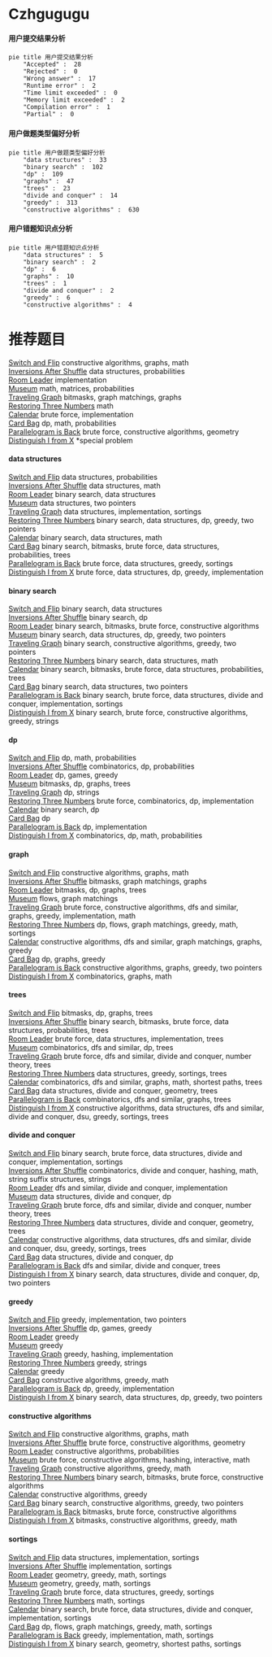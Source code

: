 # Czhgugugu
<!-- tabs:start -->
#### **用户提交结果分析**

```mermaid
pie title 用户提交结果分析
    "Accepted" :  28
    "Rejected" :  0
    "Wrong answer" :  17
    "Runtime error" :  2
    "Time limit exceeded" :  0
    "Memory limit exceeded" :  2
    "Compilation error" :  1
    "Partial" :  0
```
#### **用户做题类型偏好分析**

```mermaid
pie title 用户做题类型偏好分析
    "data structures" :  33
    "binary search" :  102
    "dp" :  109
    "graphs" :  47
    "trees" :  23
    "divide and conquer" :  14
    "greedy" :  313
    "constructive algorithms" :  630
```
#### **用户错题知识点分析**

```mermaid
pie title 用户错题知识点分析
    "data structures" :  5
    "binary search" :  2
    "dp" :  6
    "graphs" :  10
    "trees" :  1
    "divide and conquer" :  2
    "greedy" :  6
    "constructive algorithms" :  4
```
<!-- tabs:end -->
# 推荐题目
[Switch and Flip](http://codeforces.com/problemset/problem/1491/G)		constructive algorithms,
                        graphs,
                        math		  
[Inversions After Shuffle](http://codeforces.com/problemset/problem/749/E)		data structures,
                        probabilities		  
[Room Leader](http://codeforces.com/problemset/problem/74/A)		implementation		  
[Museum](http://codeforces.com/problemset/problem/113/D)		math,
                        matrices,
                        probabilities		  
[Traveling Graph](http://codeforces.com/problemset/problem/21/D)		bitmasks,
                        graph matchings,
                        graphs		  
[Restoring Three Numbers](http://codeforces.com/problemset/problem/1154/A)		math		  
[Calendar](http://codeforces.com/problemset/problem/304/B)		brute force,
                        implementation		  
[Card Bag](http://codeforces.com/problemset/problem/1156/F)		dp,
                        math,
                        probabilities		  
[Parallelogram is Back](http://codeforces.com/problemset/problem/749/B)		brute force,
                        constructive algorithms,
                        geometry		  
[Distinguish I from X](http://codeforces.com/problemset/problem/1356/A1)		*special problem		  
<!-- tabs:start -->
#### **data structures**
[Switch and Flip](http://codeforces.com/problemset/problem/749/E)		data structures,
                        probabilities		  
[Inversions After Shuffle](http://codeforces.com/problemset/problem/601/B)		data structures,
                        math		  
[Room Leader](http://codeforces.com/problemset/problem/749/D)		binary search,
                        data structures		  
[Museum](http://codeforces.com/problemset/problem/220/E)		data structures,
                        two pointers		  
[Traveling Graph](http://codeforces.com/problemset/problem/1154/E)		data structures,
                        implementation,
                        sortings		  
[Restoring Three Numbers](http://codeforces.com/problemset/problem/1492/C)		binary search,
                        data structures,
                        dp,
                        greedy,
                        two pointers		  
[Calendar](http://codeforces.com/problemset/problem/1490/G)		binary search,
                        data structures,
                        math		  
[Card Bag](http://codeforces.com/problemset/problem/1479/D)		binary search,
                        bitmasks,
                        brute force,
                        data structures,
                        probabilities,
                        trees		  
[Parallelogram is Back](http://codeforces.com/problemset/problem/1497/A)		brute force,
                        data structures,
                        greedy,
                        sortings		  
[Distinguish I from X](http://codeforces.com/problemset/problem/1491/C)		brute force,
                        data structures,
                        dp,
                        greedy,
                        implementation		  
#### **binary search**
[Switch and Flip](http://codeforces.com/problemset/problem/749/D)		binary search,
                        data structures		  
[Inversions After Shuffle](http://codeforces.com/problemset/problem/1225/E)		binary search,
                        dp		  
[Room Leader](http://codeforces.com/problemset/problem/1360/H)		binary search,
                        bitmasks,
                        brute force,
                        constructive algorithms		  
[Museum](http://codeforces.com/problemset/problem/1492/C)		binary search,
                        data structures,
                        dp,
                        greedy,
                        two pointers		  
[Traveling Graph](http://codeforces.com/problemset/problem/1463/D)		binary search,
                        constructive algorithms,
                        greedy,
                        two pointers		  
[Restoring Three Numbers](http://codeforces.com/problemset/problem/1490/G)		binary search,
                        data structures,
                        math		  
[Calendar](http://codeforces.com/problemset/problem/1479/D)		binary search,
                        bitmasks,
                        brute force,
                        data structures,
                        probabilities,
                        trees		  
[Card Bag](http://codeforces.com/problemset/problem/1436/E)		binary search,
                        data structures,
                        two pointers		  
[Parallelogram is Back](http://codeforces.com/problemset/problem/1461/D)		binary search,
                        brute force,
                        data structures,
                        divide and conquer,
                        implementation,
                        sortings		  
[Distinguish I from X](http://codeforces.com/problemset/problem/1493/C)		binary search,
                        brute force,
                        constructive algorithms,
                        greedy,
                        strings		  
#### **dp**
[Switch and Flip](http://codeforces.com/problemset/problem/1156/F)		dp,
                        math,
                        probabilities		  
[Inversions After Shuffle](http://codeforces.com/problemset/problem/1295/F)		combinatorics,
                        dp,
                        probabilities		  
[Room Leader](http://codeforces.com/problemset/problem/74/B)		dp,
                        games,
                        greedy		  
[Museum](http://codeforces.com/problemset/problem/1383/C)		bitmasks,
                        dp,
                        graphs,
                        trees		  
[Traveling Graph](http://codeforces.com/problemset/problem/1110/H)		dp,
                        strings		  
[Restoring Three Numbers](http://codeforces.com/problemset/problem/1181/C)		brute force,
                        combinatorics,
                        dp,
                        implementation		  
[Calendar](http://codeforces.com/problemset/problem/1225/E)		binary search,
                        dp		  
[Card Bag](http://codeforces.com/problemset/problem/590/D)		dp		  
[Parallelogram is Back](http://codeforces.com/problemset/problem/1109/A)		dp,
                        implementation		  
[Distinguish I from X](http://codeforces.com/problemset/problem/518/D)		combinatorics,
                        dp,
                        math,
                        probabilities		  
#### **graph**
[Switch and Flip](http://codeforces.com/problemset/problem/1491/G)		constructive algorithms,
                        graphs,
                        math		  
[Inversions After Shuffle](http://codeforces.com/problemset/problem/21/D)		bitmasks,
                        graph matchings,
                        graphs		  
[Room Leader](http://codeforces.com/problemset/problem/1383/C)		bitmasks,
                        dp,
                        graphs,
                        trees		  
[Museum](http://codeforces.com/problemset/problem/491/C)		flows,
                        graph matchings		  
[Traveling Graph](http://codeforces.com/problemset/problem/1487/C)		brute force,
                        constructive algorithms,
                        dfs and similar,
                        graphs,
                        greedy,
                        implementation,
                        math		  
[Restoring Three Numbers](http://codeforces.com/problemset/problem/1437/C)		dp,
                        flows,
                        graph matchings,
                        greedy,
                        math,
                        sortings		  
[Calendar](http://codeforces.com/problemset/problem/1470/D)		constructive algorithms,
                        dfs and similar,
                        graph matchings,
                        graphs,
                        greedy		  
[Card Bag](http://codeforces.com/problemset/problem/1476/C)		dp,
                        graphs,
                        greedy		  
[Parallelogram is Back](http://codeforces.com/problemset/problem/1304/D)		constructive algorithms,
                        graphs,
                        greedy,
                        two pointers		  
[Distinguish I from X](http://codeforces.com/problemset/problem/1475/C)		combinatorics,
                        graphs,
                        math		  
#### **trees**
[Switch and Flip](http://codeforces.com/problemset/problem/1383/C)		bitmasks,
                        dp,
                        graphs,
                        trees		  
[Inversions After Shuffle](http://codeforces.com/problemset/problem/1479/D)		binary search,
                        bitmasks,
                        brute force,
                        data structures,
                        probabilities,
                        trees		  
[Room Leader](http://codeforces.com/problemset/problem/1511/C)		brute force,
                        data structures,
                        implementation,
                        trees		  
[Museum](http://codeforces.com/problemset/problem/1499/F)		combinatorics,
                        dfs and similar,
                        dp,
                        trees		  
[Traveling Graph](http://codeforces.com/problemset/problem/1491/E)		brute force,
                        dfs and similar,
                        divide and conquer,
                        number theory,
                        trees		  
[Restoring Three Numbers](http://codeforces.com/problemset/problem/1466/D)		data structures,
                        greedy,
                        sortings,
                        trees		  
[Calendar](http://codeforces.com/problemset/problem/1495/D)		combinatorics,
                        dfs and similar,
                        graphs,
                        math,
                        shortest paths,
                        trees		  
[Card Bag](http://codeforces.com/problemset/problem/1303/G)		data structures,
                        divide and conquer,
                        geometry,
                        trees		  
[Parallelogram is Back](http://codeforces.com/problemset/problem/1454/E)		combinatorics,
                        dfs and similar,
                        graphs,
                        trees		  
[Distinguish I from X](http://codeforces.com/problemset/problem/1494/D)		constructive algorithms,
                        data structures,
                        dfs and similar,
                        divide and conquer,
                        dsu,
                        greedy,
                        sortings,
                        trees		  
#### **divide and conquer**
[Switch and Flip](http://codeforces.com/problemset/problem/1461/D)		binary search,
                        brute force,
                        data structures,
                        divide and conquer,
                        implementation,
                        sortings		  
[Inversions After Shuffle](http://codeforces.com/problemset/problem/1466/G)		combinatorics,
                        divide and conquer,
                        hashing,
                        math,
                        string suffix structures,
                        strings		  
[Room Leader](http://codeforces.com/problemset/problem/1490/D)		dfs and similar,
                        divide and conquer,
                        implementation		  
[Museum](https://codeforces.com/contest/1483/problem/C)		data structures,
                        divide and conquer,
                        dp		  
[Traveling Graph](http://codeforces.com/problemset/problem/1491/E)		brute force,
                        dfs and similar,
                        divide and conquer,
                        number theory,
                        trees		  
[Restoring Three Numbers](http://codeforces.com/problemset/problem/1303/G)		data structures,
                        divide and conquer,
                        geometry,
                        trees		  
[Calendar](http://codeforces.com/problemset/problem/1494/D)		constructive algorithms,
                        data structures,
                        dfs and similar,
                        divide and conquer,
                        dsu,
                        greedy,
                        sortings,
                        trees		  
[Card Bag](http://codeforces.com/problemset/problem/1482/E)		data structures,
                        divide and conquer,
                        dp		  
[Parallelogram is Back](http://codeforces.com/problemset/problem/566/C)		dfs and similar,
                        divide and conquer,
                        trees		  
[Distinguish I from X](http://codeforces.com/problemset/problem/1428/F)		binary search,
                        data structures,
                        divide and conquer,
                        dp,
                        two pointers		  
#### **greedy**
[Switch and Flip](http://codeforces.com/problemset/problem/749/C)		greedy,
                        implementation,
                        two pointers		  
[Inversions After Shuffle](http://codeforces.com/problemset/problem/74/B)		dp,
                        games,
                        greedy		  
[Room Leader](http://codeforces.com/problemset/problem/1157/C1)		greedy		  
[Museum](http://codeforces.com/problemset/problem/588/A)		greedy		  
[Traveling Graph](http://codeforces.com/problemset/problem/486/B)		greedy,
                        hashing,
                        implementation		  
[Restoring Three Numbers](http://codeforces.com/problemset/problem/254/C)		greedy,
                        strings		  
[Calendar](http://codeforces.com/problemset/problem/1037/B)		greedy		  
[Card Bag](http://codeforces.com/problemset/problem/1401/B)		constructive algorithms,
                        greedy,
                        math		  
[Parallelogram is Back](http://codeforces.com/problemset/problem/489/C)		dp,
                        greedy,
                        implementation		  
[Distinguish I from X](http://codeforces.com/problemset/problem/1492/C)		binary search,
                        data structures,
                        dp,
                        greedy,
                        two pointers		  
#### **constructive algorithms**
[Switch and Flip](http://codeforces.com/problemset/problem/1491/G)		constructive algorithms,
                        graphs,
                        math		  
[Inversions After Shuffle](http://codeforces.com/problemset/problem/749/B)		brute force,
                        constructive algorithms,
                        geometry		  
[Room Leader](https://codeforces.com/contest/1347/problem/E)		constructive algorithms,
                        probabilities		  
[Museum](http://codeforces.com/problemset/problem/1286/C2)		brute force,
                        constructive algorithms,
                        hashing,
                        interactive,
                        math		  
[Traveling Graph](http://codeforces.com/problemset/problem/1401/B)		constructive algorithms,
                        greedy,
                        math		  
[Restoring Three Numbers](http://codeforces.com/problemset/problem/1360/H)		binary search,
                        bitmasks,
                        brute force,
                        constructive algorithms		  
[Calendar](http://codeforces.com/problemset/problem/1493/A)		constructive algorithms,
                        greedy		  
[Card Bag](http://codeforces.com/problemset/problem/1463/D)		binary search,
                        constructive algorithms,
                        greedy,
                        two pointers		  
[Parallelogram is Back](https://codeforces.com/contest/1456/problem/B)		bitmasks,
                        brute force,
                        constructive algorithms		  
[Distinguish I from X](http://codeforces.com/problemset/problem/1492/D)		bitmasks,
                        constructive algorithms,
                        greedy,
                        math		  
#### **sortings**
[Switch and Flip](http://codeforces.com/problemset/problem/1154/E)		data structures,
                        implementation,
                        sortings		  
[Inversions After Shuffle](http://codeforces.com/problemset/problem/1294/B)		implementation,
                        sortings		  
[Room Leader](https://codeforces.com/contest/1496/problem/C)		geometry,
                        greedy,
                        math,
                        sortings		  
[Museum](http://codeforces.com/problemset/problem/1495/A)		geometry,
                        greedy,
                        math,
                        sortings		  
[Traveling Graph](http://codeforces.com/problemset/problem/1497/A)		brute force,
                        data structures,
                        greedy,
                        sortings		  
[Restoring Three Numbers](http://codeforces.com/problemset/problem/1427/A)		math,
                        sortings		  
[Calendar](http://codeforces.com/problemset/problem/1461/D)		binary search,
                        brute force,
                        data structures,
                        divide and conquer,
                        implementation,
                        sortings		  
[Card Bag](http://codeforces.com/problemset/problem/1437/C)		dp,
                        flows,
                        graph matchings,
                        greedy,
                        math,
                        sortings		  
[Parallelogram is Back](http://codeforces.com/problemset/problem/1473/A)		greedy,
                        implementation,
                        math,
                        sortings		  
[Distinguish I from X](http://codeforces.com/problemset/problem/1486/B)		binary search,
                        geometry,
                        shortest paths,
                        sortings		  
<!-- tabs:end -->
